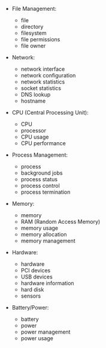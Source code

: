 * File Management:
    - file
    - directory
    - filesystem
    - file permissions
    - file owner

* Network:
    - network interface
    - network configuration
    - network statistics
    - socket statistics
    - DNS lookup
    - hostname

* CPU (Central Processing Unit):
    - CPU
    - processor
    - CPU usage
    - CPU performance

* Process Management:
    - process
    - background jobs
    - process status
    - process control
    - process termination

* Memory:
    - memory
    - RAM (Random Access Memory)
    - memory usage
    - memory allocation
    - memory management

* Hardware:
    - hardware
    - PCI devices
    - USB devices
    - hardware information
    - hard disk
    - sensors

* Battery/Power:
    - battery
    - power
    - power management
    - power usage


